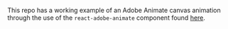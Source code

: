 This repo has a working example of an Adobe Animate canvas animation through the use of the `react-adobe-animate` component found [here](https://github.com/bibixx/react-adobe-animate).
